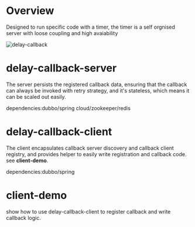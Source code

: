 
# Overview

Designed to run specific code with a timer, the timer is a self orgnised server with loose coupling and high avaiability 

![delay-callback](https://user-images.githubusercontent.com/1615053/45608444-715ae880-ba85-11e8-8484-22494f1259a2.png)

# delay-callback-server
The server persists the registered callback data, ensuring that the callback can always be invoked with retry strategy, and it's stateless, which means it can be scaled out easily.

dependencies:dubbo/spring cloud/zookeeper/redis

# delay-callback-client
The client encapsulates callback server discovery and callback client registry, and provides helper to easily write registration and callback code. see **client-demo**.

dependencies:dubbo/spring

# client-demo
show how to use delay-callback-client to register callback and write callback logic.
